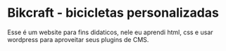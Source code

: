 # Bikcraft - bicicletas personalizadas

Esse é um website para fins didaticos, nele eu aprendi html, css e usar wordpress para aproveitar seus plugins de CMS.

